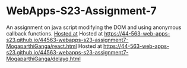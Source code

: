 # WebApps-S23-Assignment-7
An assignment on java script modifying the DOM and using anonymous callback functions.
[Hosted at](https://44-563-web-apps-s23.github.io/44563-webapps-s23-assignment7-MogaparthiGanga/hunter.html)
Hosted at https://44-563-web-apps-s23.github.io/44563-webapps-s23-assignment7-MogaparthiGanga/react.html
Hosted at https://44-563-web-apps-s23.github.io/44563-webapps-s23-assignment7-MogaparthiGanga/delayq.html
